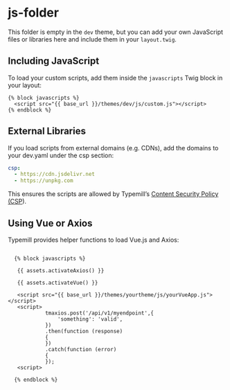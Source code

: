 # js-folder

This folder is empty in the `dev` theme, but you can add your own JavaScript files or libraries here and include them in your `layout.twig`.

## Including JavaScript

To load your custom scripts, add them inside the `javascripts` Twig block in your layout:

```twig
{% block javascripts %}
  <script src="{{ base_url }}/themes/dev/js/custom.js"></script>
{% endblock %}
```

## External Libraries

If you load scripts from external domains (e.g. CDNs), add the domains to your dev.yaml under the csp section:

```yaml
csp:
  - https://cdn.jsdelivr.net
  - https://unpkg.com

```

This ensures the scripts are allowed by Typemill’s [Content Security Policy (CSP](https://developer.mozilla.org/en-US/docs/Web/HTTP/Guides/CSP)).

## Using Vue or Axios

Typemill provides helper functions to load Vue.js and Axios:

```twig

  {% block javascripts %}

   {{ assets.activateAxios() }}

   {{ assets.activateVue() }}

   <script src="{{ base_url }}/themes/yourtheme/js/yourVueApp.js"></script>
   <script>
            tmaxios.post('/api/v1/myendpoint',{
                'something': 'valid',
            })
            .then(function (response)
            {
            })
            .catch(function (error)
            {
            });
   <script>

  {% endblock %}   
```

